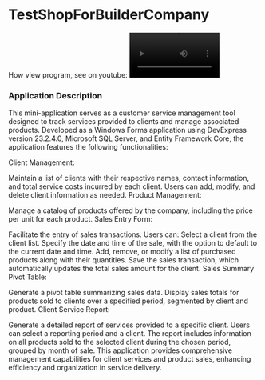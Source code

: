 # TestShopForBuilderCompany

How view program, see on youtube:
<video src='[https://www.youtube.com/watch?v=4H3FcmZt8bE](youtube)' width=180/>

### Application Description

This mini-application serves as a customer service management tool designed to track services provided to clients and manage associated products. 
Developed as a Windows Forms application using DevExpress version 23.2.4.0, Microsoft SQL Server, and Entity Framework Core, the application features the following functionalities:

Client Management:

Maintain a list of clients with their respective names, contact information, and total service costs incurred by each client.
Users can add, modify, and delete client information as needed.
Product Management:

Manage a catalog of products offered by the company, including the price per unit for each product.
Sales Entry Form:

Facilitate the entry of sales transactions.
Users can:
Select a client from the client list.
Specify the date and time of the sale, with the option to default to the current date and time.
Add, remove, or modify a list of purchased products along with their quantities.
Save the sales transaction, which automatically updates the total sales amount for the client.
Sales Summary Pivot Table:

Generate a pivot table summarizing sales data.
Display sales totals for products sold to clients over a specified period, segmented by client and product.
Client Service Report:

Generate a detailed report of services provided to a specific client.
Users can select a reporting period and a client.
The report includes information on all products sold to the selected client during the chosen period, grouped by month of sale.
This application provides comprehensive management capabilities for client services and product sales, enhancing efficiency and organization in service delivery.
